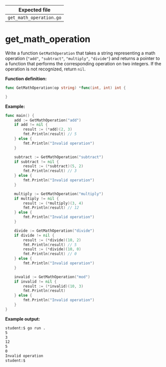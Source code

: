 | Expected file           |
| ----------------------- |
| `get_math_operation.go` |

# get_math_operation

Write a function `GetMathOperation` that takes a string representing a math operation (`"add"`, `"subtract"`, `"multiply"`, `"divide"`) and returns a pointer to a function that performs the corresponding operation on two integers. If the operation is not recognized, return `nil`.

**Function definition:**

```go
func GetMathOperation(op string) *func(int, int) int {

}
```

**Example:**

```go
func main() {
    add := GetMathOperation("add")
    if add != nil {
        result := (*add)(2, 3)
        fmt.Println(result) // 5
    } else {
        fmt.Println("Invalid operation")
    }

    subtract := GetMathOperation("subtract")
    if subtract != nil {
        result := (*subtract)(5, 2)
        fmt.Println(result) // 3
    } else {
        fmt.Println("Invalid operation")
    }

    multiply := GetMathOperation("multiply")
    if multiply != nil {
        result := (*multiply)(3, 4)
        fmt.Println(result) // 12
    } else {
        fmt.Println("Invalid operation")
    }

    divide := GetMathOperation("divide")
    if divide != nil {
        result := (*divide)(10, 2)
        fmt.Println(result) // 5
        result := (*divide)(10, 0)
        fmt.Println(result) // 0
    } else {
        fmt.Println("Invalid operation")
    }

    invalid := GetMathOperation("mod")
    if invalid != nil {
        result := (*invalid)(10, 3)
        fmt.Println(result)
    } else {
        fmt.Println("Invalid operation")
    }
}
```

**Example output:**

```sh
student:$ go run .
5
3
12
5
0
Invalid operation
student:$
```
